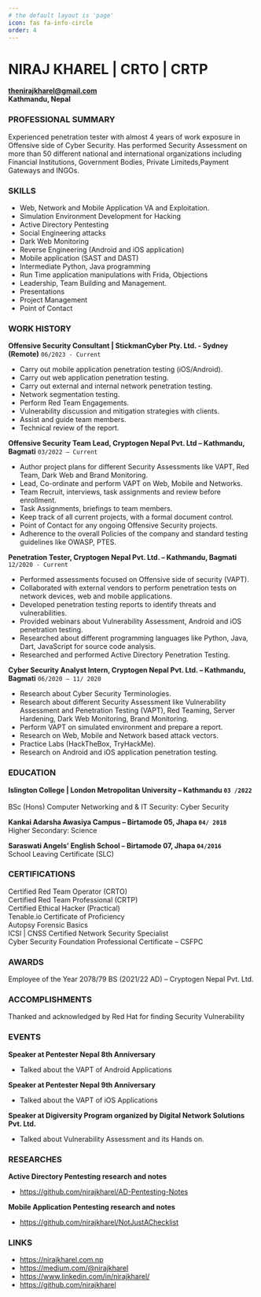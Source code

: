 ```yaml
---
# the default layout is 'page'
icon: fas fa-info-circle
order: 4
---
```


# NIRAJ KHAREL | CRTO | CRTP
**thenirajkharel@gmail.com**<br>
**Kathmandu, Nepal**

### PROFESSIONAL SUMMARY

Experienced penetration tester with almost 4 years of work exposure in Offensive side of Cyber Security. Has performed Security Assessment on more than 50 different national and international organizations including Financial Institutions, Government Bodies, Private Limiteds,Payment Gateways and INGOs.

### SKILLS
- Web, Network and Mobile Application VA and Exploitation.
- Simulation Environment Development for Hacking
- Active Directory Pentesting
- Social Engineering attacks
- Dark Web Monitoring
- Reverse Engineering (Android and iOS application)
- Mobile application (SAST and DAST)
- Intermediate Python, Java programming
- Run Time application manipulations with Frida, Objections
- Leadership, Team Building and Management.
- Presentations
- Project Management
- Point of Contact

### WORK HISTORY

**Offensive Security Consultant | StickmanCyber Pty. Ltd. - Sydney (Remote)** `06/2023 - Current`   
- Carry out mobile application penetration testing (iOS/Android).
- Carry out web application penetration testing.
- Carry out external and internal network penetration testing.
- Network segmentation testing.
- Perform Red Team Engagements.
- Vulnerability discussion and mitigation strategies with clients.
- Assist and guide team members.
- Technical review of the report.

**Offensive Security Team Lead, Cryptogen Nepal Pvt. Ltd – Kathmandu, Bagmati** `03/2022 – Current`

- Author project plans for different Security Assessments like VAPT, Red Team, Dark Web and Brand Monitoring.
- Lead, Co-ordinate and perform VAPT on Web, Mobile and Networks.
- Team Recruit, interviews, task assignments and review before enrollment.
- Task Assignments, briefings to team members.
- Keep track of all current projects, with a formal document control.
- Point of Contact for any ongoing Offensive Security projects.
- Adherence to the overall Policies of the company and standard testing guidelines like
    OWASP, PTES.

**Penetration Tester, Cryptogen Nepal Pvt. Ltd. – Kathmandu, Bagmati** `12/2020 - Current`

- Performed assessments focused on Offensive side of security (VAPT).
- Collaborated with external vendors to perform penetration tests on network devices, web and mobile applications.
- Developed penetration testing reports to identify threats and vulnerabilities.
- Provided webinars about Vulnerability Assessment, Android and iOS penetration testing.
- Researched about different programming languages like Python, Java, Dart, JavaScript for source code analysis.
- Researched and performed Active Directory Penetration Testing.

**Cyber Security Analyst Intern, Cryptogen Nepal Pvt. Ltd. – Kathmandu, Bagmati** `06/2020 – 11/ 2020`

- Research about Cyber Security Terminologies.
- Research about different Security Assessment like Vulnerability Assessment and Penetration Testing (VAPT), Red Teaming, Server Hardening, Dark Web Monitoring, Brand Monitoring.
- Perform VAPT on simulated environment and prepare a report.
- Research on Web, Mobile and Network based attack vectors.
- Practice Labs (HackTheBox, TryHackMe).
- Research on Android and iOS application penetration testing.

### EDUCATION

**Islington College | London Metropolitan University – Kathmandu `03 /2022`**<br>	
BSc (Hons) Computer Networking and & IT Security: Cyber Security

**Kankai Adarsha Awasiya Campus – Birtamode 05, Jhapa `04/ 2018`**<br>
Higher Secondary: Science

**Saraswati Angels’ English School – Birtamode 07, Jhapa `04/2016`**<br>
School Leaving Certificate (SLC)

### CERTIFICATIONS
Certified Red Team Operator (CRTO)<br>
Certified Red Team Professional (CRTP)<br>
Certified Ethical Hacker (Practical)<br>
Tenable.io Certificate of Proficiency<br>
Autopsy Forensic Basics<br>
ICSI | CNSS Certified Network Security Specialist<br>
Cyber Security Foundation Professional Certificate – CSFPC<br>

### AWARDS

Employee of the Year 2078/79 BS (2021/22 AD) – Cryptogen Nepal Pvt. Ltd.

### ACCOMPLISHMENTS

Thanked and acknowledged by Red Hat for finding Security Vulnerability

### EVENTS
**Speaker at Pentester Nepal 8th Anniversary**
- Talked about the VAPT of Android Applications

**Speaker at Pentester Nepal 9th Anniversary**
- Talked about the VAPT of iOS Applications

**Speaker at Digiversity Program organized by Digital Network Solutions Pvt. Ltd.**
- Talked about Vulnerability Assessment and its Hands on.

### RESEARCHES

**Active Directory Pentesting research and notes**
- https://github.com/nirajkharel/AD-Pentesting-Notes

**Mobile Application Pentesting research and notes**
- https://github.com/nirajkharel/NotJustAChecklist

### LINKS

- https://nirajkharel.com.np
- https://medium.com/@nirajkharel
- https://www.linkedin.com/in/nirajkharel/
- https://github.com/nirajkharel



